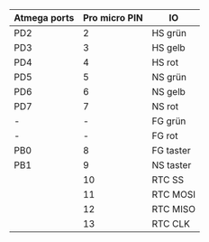 | Atmega ports | Pro micro PIN | IO        |
| ------------ | ------------- | --------- |
| PD2          | 2             | HS grün   |
| PD3          | 3             | HS gelb   |
| PD4          | 4             | HS rot    |
| PD5          | 5             | NS grün   |
| PD6          | 6             | NS gelb   |
| PD7          | 7             | NS rot    |
| -            | -             | FG grün   |
| -            | -             | FG rot    |
| PB0          | 8             | FG taster |
| PB1          | 9             | NS taster |
|              | 10            | RTC SS    |
|              | 11            | RTC MOSI  |
|              | 12            | RTC MISO  |
|              | 13            | RTC CLK   |